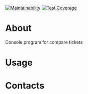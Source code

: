 [![Maintainability](https://api.codeclimate.com/v1/badges/572527565be71a425caf/maintainability)](https://codeclimate.com/github/kaziamov/compare-tickets/maintainability)
[![Test Coverage](https://api.codeclimate.com/v1/badges/572527565be71a425caf/test_coverage)](https://codeclimate.com/github/kaziamov/compare-tickets/test_coverage)

# About
Console program for compare tickets

# Usage

# Contacts
